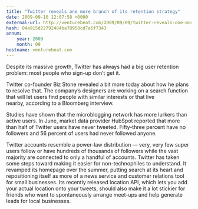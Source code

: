 ```yaml
---
title: "Twitter reveals one more branch of its retention strategy"
date: 2009-09-10 12:07:58 +0000
external-url: http://venturebeat.com/2009/09/09/twitter-reveals-one-more-branch-of-its-retention-strategy/
hash: 04a915d22792484ba78958cd7a5f7343
annum:
    year: 2009
    month: 09
hostname: venturebeat.com
---
```


Despite its massive growth, Twitter has always had a big user retention problem: most people who sign-up don’t get it.

Twitter co-founder Biz Stone revealed a bit more today about how he plans to resolve that. The company’s designers are working on a search function that will let users find people with similar interests or that live nearby, according to a Bloomberg interview.

Studies have shown that the microblogging network has more lurkers than active users. In June, market data provider HubSpot reported that more than half of Twitter users have never tweeted. Fifty-three percent have no followers and 56 percent of users had never followed anyone.

Twitter accounts resemble a power-law distribution — very, very few super users follow or have hundreds of thousands of followers while the vast majority are connected to only a handful of accounts. Twitter has taken some steps toward making it easier for non-technophiles to understand. It revamped its homepage over the summer, putting search at its heart and repositioning itself as more of a news service and customer relations tool for small businesses. Its recently released location API, which lets you add your actual location onto your tweets, should also make it a lot stickier for friends who want to spontaneously arrange meet-ups and help generate leads for local businesses.





    

